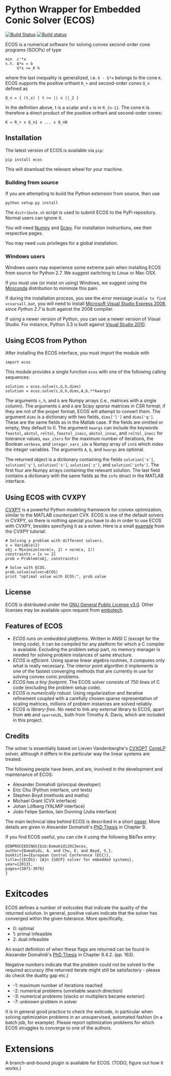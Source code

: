 # Python Wrapper for Embedded Conic Solver (ECOS)

[![Build Status](https://travis-ci.org/ifa-ethz/ecos.svg?branch=master)](https://travis-ci.org/ifa-ethz/ecos)
[![Build status](https://ci.appveyor.com/api/projects/status/689y0hsljr7i1vbp)](https://ci.appveyor.com/project/echu/ecos)

ECOS is a numerical software for solving convex second-order cone
programs (SOCPs) of type
```
min  c'*x
s.t. A*x = b
     G*x <=_K h
```
where the last inequality is generalized, i.e. `h - G*x` belongs to the
cone `K`. ECOS supports the positive orthant `R_+` and second-order
cones `Q_n` defined as
```
Q_n = { (t,x) | t >= || x ||_2 }
```
In the definition above, t is a scalar and `x` is in `R_{n-1}`. The cone
`K` is therefore a direct product of the positive orthant and
second-order cones:
```
K = R_+ x Q_n1 x ... x Q_nN
```

## Installation
The latest version of ECOS is available via `pip`:

    pip install ecos

This will download the relevant wheel for your machine.

### Building from source
If you are attempting to build the Python extension from source, then
use

    python setup.py install

The `distribute.sh` script is used to submit ECOS to the PyPi
repository. Normal users can ignore it.

You will need [Numpy](http://www.numpy.org/)
and [Scipy](http://www.scipy.org/). For installation instructions, see
their respective pages.

You may need `sudo` privileges for a global installation.

### Windows users
Windows users may experience some extreme pain when installing ECOS from
source for Python 2.7. We suggest switching to Linux or Mac OSX.

If you must use (or insist on using) Windows, we suggest using
the [Miniconda](http://repo.continuum.io/miniconda/)
distribution to minimize this pain.

If during the installation process, you see the error message
`Unable to find vcvarsall.bat`, you will need to install
[Microsoft Visual Studio Express 2008](go.microsoft.com/?linkid=7729279),
since *Python 2.7* is built against the 2008 compiler.

If using a newer version of Python, you can use a newer version of
Visual Studio. For instance, Python 3.3 is built against [Visual Studio
2010](http://go.microsoft.com/?linkid=9709949).

## Using ECOS from Python
After installing the ECOS interface, you must import the module with
```
import ecos
```
This module provides a single function `ecos` with one of the following
calling sequences:
```
solution = ecos.solve(c,G,h,dims)
solution = ecos.solve(c,G,h,dims,A,b,**kwargs)
```
The arguments `c`, `h`, and `b` are Numpy arrays (i.e., matrices with a
single column).  The arguments `G` and `A` are Scipy *sparse* matrices
in CSR format; if they are not of the proper format, ECOS will attempt
to convert them.  The argument `dims` is a dictionary with two fields,
`dims['l']` and `dims['q']`. These are the same fields as in the Matlab
case. If the fields are omitted or empty, they default to 0. The
argument `kwargs` can include the keywords `feastol`, `abstol`,
`reltol`, `feastol_inacc`, `abstol_innac`, and `reltol_inacc` for
tolerance values, `max_iters` for the maximum number of iterations, the
Boolean `verbose`, and `integer_vars_idx` a Numpy array of `int`s which
index the integer variables. The arguments `A`, `b`, and `kwargs` are
optional.

The returned object is a dictionary containing the fields
`solution['x']`, `solution['y']`, `solution['s']`, `solution['z']`, and
`solution['info']`. The first four are Numpy arrays containing the
relevant solution. The last field contains a dictionary with the same
fields as the `info` struct in the MATLAB interface.

## Using ECOS with CVXPY

[CVXPY](http://cvxpy.org) is a powerful Python modeling framework for
convex optimization, similar to the MATLAB counterpart CVX. ECOS is one
of the default solvers in CVXPY, so there is nothing special you have to
do in order to use ECOS with CVXPY, besides specifying it as a solver.
Here is a small
[example](http://www.cvxpy.org/en/latest/tutorial/advanced/index.html#solve-method-options)
from the CVXPY tutorial:

```
# Solving a problem with different solvers.
x = Variable(2)
obj = Minimize(norm(x, 2) + norm(x, 1))
constraints = [x >= 2]
prob = Problem(obj, constraints)

# Solve with ECOS.
prob.solve(solver=ECOS)
print "optimal value with ECOS:", prob.value
```

## License

ECOS is distributed under the [GNU General Public License
v3.0](http://www.gnu.org/copyleft/gpl.html). Other licenses may be
available upon request from [embotech](http://www.embotech.com).


## Features of ECOS

+ *ECOS runs on embedded platforms*. Written in ANSI C (except for the
  timing code), it can be compiled for any platform for which a C
  compiler is available. Excluding the problem setup part, no memory
  manager is needed for solving problem instances of same structure.
+ *ECOS is efficient*. Using sparse linear algebra routines, it computes
  only what is really necessary. The interior point algorithm it
  implements is one of the fastest converging methods that are currently
  in use for solving convex conic problems.
+ *ECOS has a tiny footprint*. The ECOS solver consists of 750 lines of
  C code (excluding the problem setup code).
+ *ECOS is numerically robust*. Using regularization and iterative
  refinement coupled with a carefully chosen sparse representation of
  scaling matrices, millions of problem instances are solved reliably.
+ *ECOS is library-free*. No need to link any external library to ECOS,
  apart from `AMD` and `sparseLDL`, both from Timothy A. Davis, which
  are included in this project.


## Credits

The solver is essentially based on Lieven Vandenberghe's [CVXOPT](http://cvxopt.org) [ConeLP](http://www.ee.ucla.edu/~vandenbe/publications/coneprog.pdf) solver, although it differs in the particular way the linear systems are treated.

The following people have been, and are, involved in the development and maintenance of ECOS:

+ Alexander Domahidi (principal developer)
+ Eric Chu (Python interface, unit tests)
+ Stephen Boyd (methods and maths)
+ Michael Grant (CVX interface)
+ Johan Löfberg (YALMIP interface)
+ João Felipe Santos, Iain Dunning (Julia interface)

The main technical idea behind ECOS is described in a short [paper](http://www.stanford.edu/~boyd/papers/ecos.html). More details are given in Alexander Domahidi's [PhD Thesis](http://e-collection.library.ethz.ch/view/eth:7611?q=domahidi) in Chapter 9.

If you find ECOS useful, you can cite it using the following BibTex entry:

```
@INPROCEEDINGS{bib:Domahidi2013ecos,
author={Domahidi, A. and Chu, E. and Boyd, S.},
booktitle={European Control Conference (ECC)},
title={{ECOS}: {A}n {SOCP} solver for embedded systems},
year={2013},
pages={3071-3076}
}
```

# Exitcodes
ECOS defines a number of exitcodes that indicate the quality of the
returned solution. In general, positive values indicate that the solver
has converged within the given tolerance. More specifically,
+ 0: optimal
+ 1: primal infeasible
+ 2: dual infeasible

An exact definition of when these flags are returned can be found in
Alexander Domahidi's [PhD
Thesis](http://e-collection.library.ethz.ch/view/eth:7611?q=domahidi) in
Chapter 9.4.2. (pp. 163).

Negative numbers indicate that the problem could not be solved to the
required accuracy (the returned iterate might still be satisfactory -
please do check the duality gap etc.)
+ -1: maximum number of iterations reached
+ -2: numerical problems (unreliable search direction)
+ -3: numerical problems (slacks or multipliers became exterior)
+ -7: unknown problem in solver

It is in general good practice to check the exitcode, in particular when solving optimization problems in an unsupervised, automated fashion (in a batch job, for example). Please report optimization problems for which ECOS struggles to converge to one of the authors.


# Extensions
A branch-and-bound plugin is available for ECOS. (TODO, figure out how
it works.)
